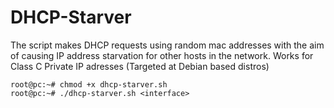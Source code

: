# DHCP-Starver
The script makes DHCP requests using random mac addresses with the aim of causing IP address starvation for other hosts in the network.
Works for Class C Private IP adresses (Targeted at Debian based distros)

```console
root@pc:~# chmod +x dhcp-starver.sh
root@pc:~# ./dhcp-starver.sh <interface>
```
